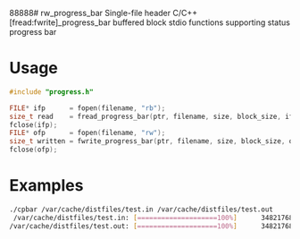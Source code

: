 88888# rw_progress_bar
Single-file header C/C++ [fread:fwrite]_progress_bar buffered block stdio functions supporting status progress bar

# Usage
```c
#include "progress.h"

FILE* ifp      = fopen(filename, "rb");
size_t read    = fread_progress_bar(ptr, filename, size, block_size, ifp, width, '=', ' ');
fclose(ifp);
FILE* ofp      = fopen(filename, "rw");
size_t written = fwrite_progress_bar(ptr, filename, size, block_size, ofp, width, '=', ' ');
fclose(ofp);
```
# Examples
```sh
./cpbar /var/cache/distfiles/test.in /var/cache/distfiles/test.out
 /var/cache/distfiles/test.in: [====================100%]      34821768 / Finished!
/var/cache/distfiles/test.out: [====================100%]      34821768 / Finished!
```
